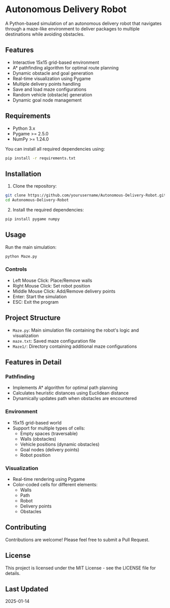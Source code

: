 # Autonomous Delivery Robot

A Python-based simulation of an autonomous delivery robot that navigates through a maze-like environment to deliver packages to multiple destinations while avoiding obstacles.

## Features

- Interactive 15x15 grid-based environment
- A* pathfinding algorithm for optimal route planning
- Dynamic obstacle and goal generation
- Real-time visualization using Pygame
- Multiple delivery points handling
- Save and load maze configurations
- Random vehicle (obstacle) generation
- Dynamic goal node management

## Requirements

- Python 3.x
- Pygame >= 2.5.0
- NumPy >= 1.24.0

You can install all required dependencies using:
```bash
pip install -r requirements.txt
```

## Installation

1. Clone the repository:
```bash
git clone https://github.com/yourusername/Autonomous-Delivery-Robot.git
cd Autonomous-Delivery-Robot
```

2. Install the required dependencies:
```bash
pip install pygame numpy
```

## Usage

Run the main simulation:
```bash
python Maze.py
```

### Controls
- Left Mouse Click: Place/Remove walls
- Right Mouse Click: Set robot position
- Middle Mouse Click: Add/Remove delivery points
- Enter: Start the simulation
- ESC: Exit the program

## Project Structure

- `Maze.py`: Main simulation file containing the robot's logic and visualization
- `maze.txt`: Saved maze configuration file
- `Maze1/`: Directory containing additional maze configurations

## Features in Detail

### Pathfinding
- Implements A* algorithm for optimal path planning
- Calculates heuristic distances using Euclidean distance
- Dynamically updates path when obstacles are encountered

### Environment
- 15x15 grid-based world
- Support for multiple types of cells:
  - Empty spaces (traversable)
  - Walls (obstacles)
  - Vehicle positions (dynamic obstacles)
  - Goal nodes (delivery points)
  - Robot position

### Visualization
- Real-time rendering using Pygame
- Color-coded cells for different elements:
  - Walls
  - Path
  - Robot
  - Delivery points
  - Obstacles

## Contributing

Contributions are welcome! Please feel free to submit a Pull Request.

## License

This project is licensed under the MIT License - see the LICENSE file for details.

## Last Updated

2025-01-14
